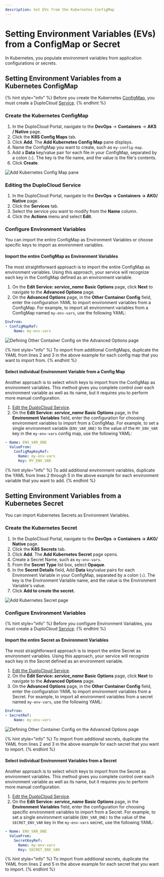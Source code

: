 ```yaml
---
description: Set EVs from the Kubernetes ConfigMap
---
```


# Setting Environment Variables (EVs) from a ConfigMap or Secret

In Kubernetes, you populate environment variables from application configurations or secrets.

## Setting Environment Variables from a Kubernetes ConfigMap

{% hint style="info" %}
Before you create the Kubernetes [ConfigMap](https://kubernetes.io/docs/concepts/configuration/configmap/), you must create a DuploCloud [Service](../../azure-services/).&#x20;
{% endhint %}

### Create the Kubernetes ConfigMap&#x20;

1. In the DuploCloud Portal, navigate to the **DevOps** -> **Containers** -> **AKS / Native** page.
2. Click the **K8S Config Maps** tab.&#x20;
3. Click **Add**. The **Add Kubernetes Config Map** pane displays.&#x20;
4. Name the ConfigMap you want to create, such as `my-config-map`.&#x20;
5. Add a **Data** key/value pair for each file in your ConfigMap, separated by a colon (**`:`**). The key is the file name, and the value is the file's contents.&#x20;
6. Click **Create**.

![Add Kubernetes Config Map pane](<../../../.gitbook/assets/Screen Shot 2022-03-21 at 12.04.45 PM.png>)

### Editing the DuploCloud Service

1. In the DuploCloud Portal, navigate to the **DevOps -> Containers -> AKG/ Native** page.
2. Click the **Services** tab.
3. Select the service you want to modify from the **Name** column.
4. Click the **Actions** menu and select **Edit**.

### Configure Environment Variables

You can import the entire ConfigMap as Environment Variables or choose specific keys to import as environment variables.

#### Import the entire ConfigMap as Environment Variables

The most straightforward approach is to import the entire ConfigMap as environment variables.  Using this approach, your service will recognize each key in the ConfigMap defined as an environment variable.

1. On the **Edit Service: **_**service\_name**_** Basic Options** page, click **Next** to navigate to the **Advanced Options** page.
2. On the **Advanced Options** page, in the **Other Container Config** field, enter the configuration YAML to import environment variables from a ConfigMap.  For example, to import all environment variables from a ConfigMap named `my-env-vars`, use the following YAML:&#x20;

```yaml
EnvFrom:
- ConfigMapRef:
    Name: my-env-vars
```

![Defining Other Container Config on the Advanced Options page ](<../../../.gitbook/assets/Screen Shot 2022-03-21 at 12.15.35 PM.png>)

{% hint style="info" %}
To import from additional ConfigMaps, duplicate the YAML from lines 2 and 3 in the above example for each config map that you want to import from.
{% endhint %}

#### Select individual Environment Variable from a Config Map

Another approach is to select which keys to import from the ConfigMap as environment variables.  This method gives you complete control over each environment variable as well as its name,  but it requires you to perform more manual configuration.

1. [Edit the DuploCloud Service](setting-environment-variables-from-config.md#editing-the-duplocloud-service).
2. On the **Edit Service: **_**service\_name**_** Basic Options** page, in the **Environment Variables** field, enter the configuration for choosing environment variables to import from a ConfigMap.  For example, to set a single environment variable (`ENV_VAR_ONE)` to the value of the `MY_ENV_VAR` key in the `my-env-vars` config map, use the following YAML:

```yaml
- Name: ENV_VAR_ONE
  ValueFrom:
    ConfigMapKeyRef:
      Name: my-env-vars
      Key: MY_ENV_VAR
```

{% hint style="info" %}
To add additional environment variables, duplicate the YAML from lines 2 through 5 in the above example for each environment variable that you want to add.
{% endhint %}

## Setting Environment Variables from a Kubernetes Secret

You can import Kubernetes Secrets as Environment Variables.&#x20;

### Create the Kubernetes Secret

1. In the DuploCloud Portal, navigate to the **DevOps -> Containers -> AKG/ Native** page.
2. Click the **K8S Secrets** tab.
3. Click **Add**. The **Add Kubernetes Secret** page opens.
4. Create a Secret Name, such as `my-env-vars`.
5. From the **Secret Type** list box, select **Opaque**.
6. In the **Secret Details** field, Add **Data** key/value pairs for each Environment Variable in your ConfigMap, separated by a colon (**`:`**). The key is the Environment Variable name, and the value is the Environment Variable's value.
7. Click **Add to create the secret.**

![Add Kubernetes Secret page](<../../../.gitbook/assets/Screen Shot 2022-03-21 at 12.34.20 PM.png>)

### Configure Environment Variables

{% hint style="info" %}
Before you configure Environment Variables, you must create a DuploCloud [Service](broken-reference).
{% endhint %}

#### Import the entire Secret as Environment Variables

The most straightforward approach is to import the entire Secret as environment variables.  Using this approach, your service will recognize each key in the Secret defined as an environment variable.

1. [Edit the DuploCloud Service](setting-environment-variables-from-config.md#editing-the-duplocloud-service).
2. On the **Edit Service: **_**service\_name**_** Basic Options** page, click **Next** to navigate to the **Advanced Options** page.
3. On the **Advanced Options** page, in the **Other Container Config** field, enter the configuration YAML to import environment variables from a Secret.  For example, to import all environment variables from a secret named `my-env-vars`, use the following YAML:&#x20;

```yaml
EnvFrom:
- SecretRef:
    Name: my-env-vars
```

![Defining Other Container Config on the Advanced Options page ](<../../../.gitbook/assets/Screen Shot 2022-03-21 at 12.39.58 PM.png>)

{% hint style="info" %}
To import from additional secrets, duplicate the YAML from lines 2 and 3 in the above example for each secret that you want to import.
{% endhint %}

#### Select individual Environment Variables from a Secret

Another approach is to select which keys to import from the Secret as environment variables.  This method gives you complete control over each environment variable as well as its name, but it requires you to perform more manual configuration.

1. [Edit the DuploCloud Service](setting-environment-variables-from-config.md#editing-the-duplocloud-service).
2. On the **Edit Service: **_**service\_name**_** Basic Options** page, in the **Environment Variables** field, enter the configuration for choosing specific environment variables to import from a Secret.  For example, to set a single environment variable (`ENV_VAR_ONE)` to the value of the `SECRET_ENV_VAR` key in the `my-env-vars` secret, use the following YAML:

```yaml
- Name: ENV_VAR_ONE
  ValueFrom:
    SecretKeyRef:
      Name: my-env-vars
      Key: SECRET_ENV_VAR
```

{% hint style="info" %}
To import from additional secrets, duplicate the YAML from lines 2 and 5 in the above example for each secret that you want to import.
{% endhint %}

